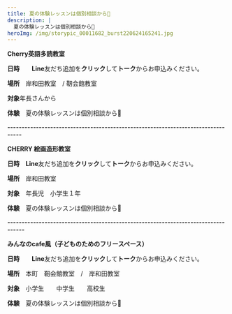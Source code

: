 ```yaml
---
title: 夏の体験レッスンは個別相談から🍒
description: |
  夏の体験レッスンは個別相談から🍒
heroImg: /img/storypic_00011682_burst220624165241.jpg
---
```

**Cherry英語多読教室**  

**日時**　　**Line**友だち追加を**クリック**して**トーク**からお申込みください。

**場所**　岸和田教室　/   靭会館教室　

**対象**年長さんから

**体験**　夏の体験レッスンは個別相談から🍒



**\---------------------------------------------------------------------------------**

**CHERRY 絵画造形教室**

**日時**　**Line**友だち追加を**クリック**して**トーク**からお申込みください。

**場所**　岸和田教室

**対象**　年長児　小学生１年　　

**体験**　夏の体験レッスンは個別相談から🍒



**\----------------------------------------------------------------------------------**

**みんなのcafe風（子どものためのフリースペース）**

**日時**　　**Line**友だち追加を**クリック**して**トーク**からお申込みください。

**場所**　本町　靭会館教室　/　岸和田教室

**対象**　小学生　　中学生　　高校生

**体験**　夏の体験レッスンは個別相談から🍒